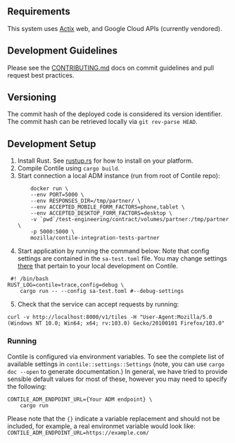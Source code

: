 ## Requirements

This system uses [Actix](https://actix.rs/) web, and Google Cloud APIs (currently vendored).

## Development Guidelines
Please see the [CONTRIBUTING.md](./CONTRIBUTING.md) docs on commit guidelines and pull request best
practices.

## Versioning
The commit hash of the deployed code is considered its version identifier. The commit hash can be retrieved locally via `git rev-parse HEAD`.

## Development Setup
1. Install Rust. See [rustup.rs](https://rustup.rs/) for how to install on your platform.
2. Compile Contile using `cargo build`.
3. Start connection a local ADM instance (run from root of Contile repo):
    ```shell
        docker run \
        --env PORT=5000 \
        --env RESPONSES_DIR=/tmp/partner/ \
        --env ACCEPTED_MOBILE_FORM_FACTORS=phone,tablet \
        --env ACCEPTED_DESKTOP_FORM_FACTORS=desktop \
        -v `pwd`/test-engineering/contract/volumes/partner:/tmp/partner \
        -p 5000:5000 \
        mozilla/contile-integration-tests-partner
    ```
4. Start application by running the command below: 
Note that config settings are contained in the  `sa-test.toml` file.  You may change settings [there](sa-test.toml) that pertain to your local development on Contile.
```shell
 #! /bin/bash
RUST_LOG=contile=trace,config=debug \
    cargo run -- --config sa-test.toml #--debug-settings
```
5. Check that the service can accept requests by running:
```shell
curl -v http://localhost:8000/v1/tiles -H "User-Agent:Mozilla/5.0 (Windows NT 10.0; Win64; x64; rv:103.0) Gecko/20100101 Firefox/103.0"
```

### Running

Contile is configured via environment variables. To see the complete list of available settings in `contile::settings::Settings` (note, you can use `cargo doc --open` to generate documentation.) In general, we have tried to provide sensible default values for most of these,
however you may need to specify the following:

```
CONTILE_ADM_ENDPOINT_URL={Your ADM endpoint} \
    cargo run
```
Please note that the `{}` indicate a variable replacement and should not be included, for example, a real environmet variable would look like: `CONTILE_ADM_ENDPOINT_URL=https://example.com/`